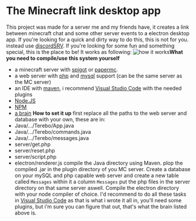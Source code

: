 ﻿# The Minecraft link desktop app
This project was made for a server me and my friends have, it creates a link between minecraft chat and some other server events to a electron desktop app. If you're looking for a quick and dirty way to do this, this is not for you. instead use [discordSRV](https://www.spigotmc.org/resources/discordsrv.18494/). If you're looking for some fun and something special, this is the place to be!
It works as following:
![how it works](https://raw.githubusercontent.com/Terebo/electrontest/master/githubimg/howitworks.png)**What you need to compile/use this system yourself**
 - a minecraft server with [spigot](https://www.spigotmc.org/) or [papermc](https://papermc.io/).
 - a web server with [php](https://www.php.net/) and [mysql](https://www.mysql.com/) support (can be the same server as the MC server)
 - an IDE with [maven](https://maven.apache.org/), i recommend [Visual Studio Code](https://code.visualstudio.com/) with the needed plugins
 - [Node.JS](https://nodejs.org/en/)
 - [NPM](https://www.npmjs.com/)
 -  [a brain](https://upload.wikimedia.org/wikipedia/commons/thumb/e/ec/Skull_and_brain_normal_human.svg/800px-Skull_and_brain_normal_human.svg.png)
**How to set it up**
 first replace all the paths to the web server and database with your own, these are in:
 - Java/.../Terebo/App.java 
 - Java/.../Terebo/commands.java
 - Java/.../Terebo/messages.java
 - server/get.php
 - server/reset.php
 - server/script.php
 - electron/renderer.js
compile the Java directory using Maven. plop the compiled .jar in the plugin directory of you MC server.
Create a database on your mySQL and php capable web server and create a new table called `Messages` within it a column `Messages` put the php files in the server directory on that same server aswell.
Compile the electron directory with your node compiler of choice.
I'd recommend to do all these tasks in [Visual Studio Code](https://code.visualstudio.com/) as that is what i wrote it all in, you'll need some plugins, but i'm sure you can figure that out, that's what the brain listed above is.
